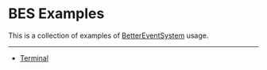 # BES Examples
This is a collection of examples of [BetterEventSystem](https://github.com/AW1534/BetterEventSystem) usage.

---
- [Terminal]()